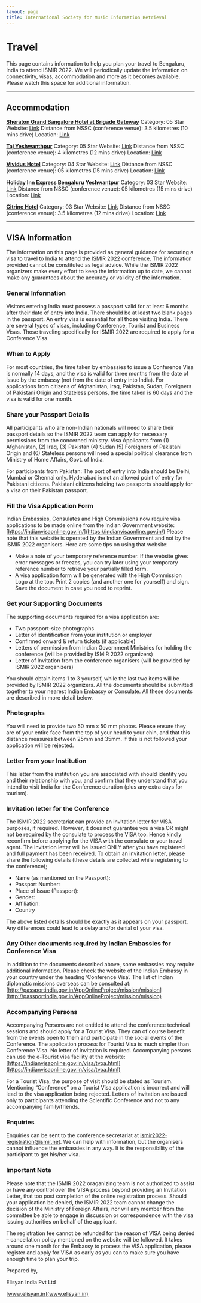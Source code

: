 ```yaml
---
layout: page
title: International Society for Music Information Retrieval
---
```


# Travel

This page contains information to help you plan your travel to Bengaluru, India to attend ISMIR 2022. We will periodically update the information on connectivity, visas, accommodation and more as it becomes available. Please watch this space for additional information.

<hr>

## Accommodation

**[Sheraton Grand Bangalore Hotel at Brigade Gateway](https://www.marriott.com/en-us/hotels/blrgs-sheraton-grand-bangalore-hotel-at-brigade-gateway/overview/?scid=bb1a189a-fec3-4d19-a255-54ba596febe2&y_source=1_Mjc4MjAwOS03MTUtbG9jYXRpb24ud2Vic2l0ZQ%3D%3D)**
Category: 05 Star
Website: [Link](https://www.marriott.com/en-us/hotels/blrgs-sheraton-grand-bangalore-hotel-at-brigade-gateway/overview/?scid=bb1a189a-fec3-4d19-a255-54ba596febe2&y_source=1_Mjc4MjAwOS03MTUtbG9jYXRpb24ud2Vic2l0ZQ%3D%3D)
Distance from NSSC (conference venue): 3.5 kilometres (10 mins drive)
Location: [Link](https://g.page/sheratongrandbangalore?share)

<!-- <p style="text-align:center;"><iframe src="https://g.page/sheratongrandbangalore?share" width="300vw" height="300vh" style="border:0;" allowfullscreen="" loading="lazy" referrerpolicy="no-referrer-when-downgrade"></iframe></p> -->

**[Taj Yeshwanthpur](https://www.tajhotels.com/en-in/taj/taj-yeshwantpur-bengaluru/?utm_source=Google&utm_campaign=Taj-Yeshwantpur-Bangalore&utm_medium=Local)**
Category: 05 Star
Website: [Link](https://www.tajhotels.com/en-in/taj/taj-yeshwantpur-bengaluru/?utm_source=Google&utm_campaign=Taj-Yeshwantpur-Bangalore&utm_medium=Local)
Distance from NSSC (conference venue): 4 kilometres (12 mins drive)
Location: [Link](https://goo.gl/maps/tEVYiQS3V1BgK1nt5)

<!-- <p style="text-align:center;"><iframe src="https://goo.gl/maps/tEVYiQS3V1BgK1nt5" width="300vw" height="300vh" style="border:0;" allowfullscreen="" loading="lazy" referrerpolicy="no-referrer-when-downgrade"></iframe></p> -->

**[Vividus Hotel](http://www.vividushotels.com/)**
Category: 04 Star
Website: [Link](http://www.vividushotels.com/)
Distance from NSSC (conference venue): 05 kilometres (15 mins drive)
Location: [Link](https://g.page/vividushotels?share)

<!-- <p style="text-align:center;"><iframe src="https://g.page/vividushotels?share" width="300vw" height="300vh" style="border:0;" allowfullscreen="" loading="lazy" referrerpolicy="no-referrer-when-downgrade"></iframe></p> -->

**[Holiday Inn Express Bengaluru Yeshwantpur](https://www.ihg.com/holidayinnexpress/hotels/us/en/bengaluru/blrby/hoteldetail)**
Category: 03 Star
Website: [Link](https://www.ihg.com/holidayinnexpress/hotels/us/en/bengaluru/blrby/hoteldetail)
Distance from NSSC (conference venue): 05 kilometres (15 mins drive)
Location: [Link](https://goo.gl/maps/HohbKcjowoacDeh36)

<!-- <p style="text-align:center;"><iframe src="https://goo.gl/maps/HohbKcjowoacDeh36" width="300vw" height="300vh" style="border:0;" allowfullscreen="" loading="lazy" referrerpolicy="no-referrer-when-downgrade"></iframe></p> -->

**[Citrine Hotel](https://www.thecitrinehotel.com/)**
Category: 03 Star
Website: [Link](https://www.thecitrinehotel.com/)
Distance from NSSC (conference venue): 3.5 kilometres (12 mins drive)
Location: [Link](https://goo.gl/maps/9fs8TETWijAyYtcdA)

<!-- <p style="text-align:center;"><iframe src="https://goo.gl/maps/9fs8TETWijAyYtcdA" width="300vw" height="300vh" style="border:0;" allowfullscreen="" loading="lazy" referrerpolicy="no-referrer-when-downgrade"></iframe></p> -->

<hr>

## VISA Information
The information on this page is provided as general guidance for securing a visa to travel to India to attend the ISMIR 2022 conference. The information provided cannot be constituted as legal advice. While the ISMIR 2022 organizers make every effort to keep the information up to date, we cannot make any guarantees about the accuracy or validity of the information.   
 
### General Information
Visitors entering India must possess a passport valid for at least 6 months after their date of entry into India. There should be at least two blank pages in the passport.
An entry visa is essential for all those visiting India. There are several types of visas, including Conference, Tourist and Business Visas. Those traveling specifically for ISMIR 2022 are required to apply for a Conference Visa.
 
### When to Apply
For most countries, the time taken by embassies to issue a Conference Visa is normally 14 days, and the visa is valid for three months from the date of issue by the embassy (not from the date of entry into India). For applications from citizens of Afghanistan, Iraq, Pakistan, Sudan, Foreigners of Pakistani Origin and Stateless persons, the time taken is 60 days and the visa is valid for one month.
 
### Share your Passport Details
All participants who are non-Indian nationals will need to share their passport details so the ISMIR 2022 team can apply for necessary permissions from the concerned ministry. Visa Applicants from (1) Afghanistan, (2) Iraq, (3) Pakistan (4) Sudan (5) Foreigners of Pakistani Origin and (6) Stateless persons will need a special political clearance from Ministry of Home Affairs, Govt. of India.

For participants from Pakistan: The port of entry into India should be Delhi, Mumbai or Chennai only. Hyderabad is not an allowed point of entry for Pakistani citizens. Pakistani citizens holding two passports should apply for a visa on their Pakistan passport.
 
### Fill the Visa Application Form
Indian Embassies, Consulates and High Commissions now require visa applications to be made online from the Indian Government website:  [https://indianvisaonline.gov.in/](https://indianvisaonline.gov.in/)
Please note that this website is operated by the Indian Government and not by the ISMIR 2022 organisers. Here are some tips on using that website:
* Make a note of your temporary reference number. If the website gives error messages or freezes, you can try later using your temporary reference number to retrieve your partially filled form.
* A visa application form will be generated with the High Commission Logo at the top. Print 2 copies (and another one for yourself) and sign. Save the document in case you need to reprint.
 
### Get your Supporting Documents
The supporting documents required for a visa application are:
* Two passport-size photographs
* Letter of identification from your institution or employer
* Confirmed onward & return tickets (if applicable)
* Letters of permission from Indian Government Ministries for holding the conference (will be provided by ISMIR 2022 organizers)
* Letter of Invitation from the conference organisers (will be provided by ISMIR 2022 organizers)

You should obtain items 1 to 3 yourself, while the last two items will be provided by ISMIR 2022 organizers. All the documents should be submitted together to your nearest Indian Embassy or Consulate. All these documents are described in more detail below.
 
### Photographs
You will need to provide two 50 mm x 50 mm photos. Please ensure they are of your entire face from the top of your head to your chin, and that this distance measures between 25mm and 35mm. If this is not followed your application will be rejected.
 
### Letter from your Institution
This letter from the institution you are associated with should identify you and their relationship with you, and confirm that they understand that you intend to visit India for the Conference duration (plus any extra days for tourism).
 
### Invitation letter for the Conference
The ISMIR 2022 secretariat can provide an invitation letter for VISA purposes, if required. However, it does not guarantee you a visa OR might not be required by the consulate to process the VISA too. Hence kindly reconfirm before applying for the VISA with the consulate or your travel agent.
The invitation letter will be issued ONLY after you have registered and full payment has been received.
To obtain an invitation letter, please share the following details (these details are collected while registering to the conference);
- Name (as mentioned on the Passport):
- Passport Number:
- Place of Issue (Passport):
- Gender:
- Affiliation:
- Country

The above listed details should be exactly as it appears on your passport. Any differences could lead to a delay and/or denial of your visa. 
 
### Any Other documents required by Indian Embassies for Conference Visa
In addition to the documents described above, some embassies may require additional information. Please check the website of the Indian Embassy in your country under the heading ‘Conference Visa’.
The list of Indian diplomatic missions overseas can be consulted at: [http://passportindia.gov.in/AppOnlineProject/mission/mission](http://passportindia.gov.in/AppOnlineProject/mission/mission)
 
### Accompanying Persons
Accompanying Persons are not entitled to attend the conference technical sessions and should apply for a Tourist Visa. They can of course benefit from the events open to them and participate in the social events of the Conference. The application process for Tourist Visa is much simpler than Conference Visa. No letter of invitation is required. Accompanying persons can use the e-Tourist visa facility at the website: [https://indianvisaonline.gov.in/visa/tvoa.html](https://indianvisaonline.gov.in/visa/tvoa.html)

For a Tourist Visa, the purpose of visit should be stated as Tourism. Mentioning “Conference” on a Tourist Visa application is incorrect and will lead to the visa application being rejected. Letters of invitation are issued only to participants attending the Scientific Conference and not to any accompanying family/friends.
 
### Enquiries
Enquiries can be sent to the conference secretariat at [ismir2022-registration@ismir.net](mailto:ismir2022-registration@ismir.net). We can help with information, but the organisers cannot influence the embassies in any way. It is the responsibility of the participant to get his/her visa.

### Important Note
Please note that the ISMIR 2022 oraganizing team is not authorized to assist or have any control over the VISA process beyond providing an Invitation Letter, that too post completion of the online registration process. Should your application be denied, the ISMIR 2022 team cannot change the decision of the Ministry of Foreign Affairs, nor will any member from the committee be able to engage in discussion or correspondence with the visa issuing authorities on behalf of the applicant.

The registration fee cannot be refunded for the reason of VISA being denied – cancellation policy mentioned on the website will be followed. It takes around one month for the Embassy to process the VISA application, please register and apply for VISA as early as you can to make sure you have enough time to plan your trip.


Prepared by, 

Elisyan India Pvt Ltd

[www.elisyan.in](www.elisyan.in)
